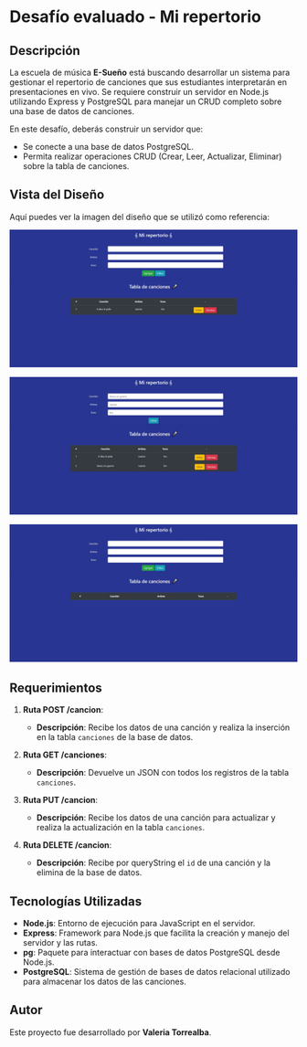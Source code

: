 # Desafío evaluado - Mi repertorio

## Descripción

La escuela de música **E-Sueño** está buscando desarrollar un sistema para gestionar el repertorio de canciones que sus estudiantes interpretarán en presentaciones en vivo. Se requiere construir un servidor en Node.js utilizando Express y PostgreSQL para manejar un CRUD completo sobre una base de datos de canciones.

En este desafío, deberás construir un servidor que:
- Se conecte a una base de datos PostgreSQL.
- Permita realizar operaciones CRUD (Crear, Leer, Actualizar, Eliminar) sobre la tabla de canciones.

## Vista del Diseño

Aquí puedes ver la imagen del diseño que se utilizó como referencia:

![repertorio](screenshot/repertorio.png)

![repertorio2](screenshot/repertorio2.png)

![repertorio3](screenshot/repertorio3.png)

## Requerimientos

1. **Ruta POST /cancion**:
   - **Descripción**: Recibe los datos de una canción y realiza la inserción en la tabla `canciones` de la base de datos.

2. **Ruta GET /canciones**:
   - **Descripción**: Devuelve un JSON con todos los registros de la tabla `canciones`.

3. **Ruta PUT /cancion**:
   - **Descripción**: Recibe los datos de una canción para actualizar y realiza la actualización en la tabla `canciones`.

4. **Ruta DELETE /cancion**:
   - **Descripción**: Recibe por queryString el `id` de una canción y la elimina de la base de datos.

## Tecnologías Utilizadas

- **Node.js**: Entorno de ejecución para JavaScript en el servidor.
- **Express**: Framework para Node.js que facilita la creación y manejo del servidor y las rutas.
- **pg**: Paquete para interactuar con bases de datos PostgreSQL desde Node.js.
- **PostgreSQL**: Sistema de gestión de bases de datos relacional utilizado para almacenar los datos de las canciones.

## Autor

Este proyecto fue desarrollado por **Valeria Torrealba**.
